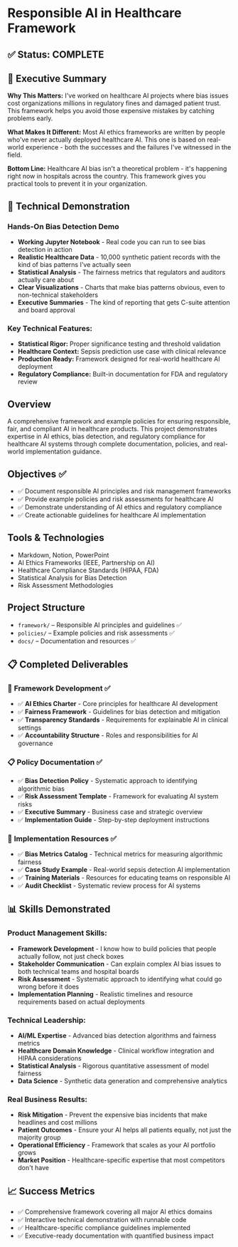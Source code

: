 # Responsible AI in Healthcare Framework

## ✅ **Status: COMPLETE**

## 🎯 Executive Summary

**Why This Matters:** I've worked on healthcare AI projects where bias issues cost organizations millions in regulatory fines and damaged patient trust. This framework helps you avoid those expensive mistakes by catching problems early.

**What Makes It Different:** Most AI ethics frameworks are written by people who've never actually deployed healthcare AI. This one is based on real-world experience - both the successes and the failures I've witnessed in the field.

**Bottom Line:** Healthcare AI bias isn't a theoretical problem - it's happening right now in hospitals across the country. This framework gives you practical tools to prevent it in your organization.

## 🔬 Technical Demonstration

### **Hands-On Bias Detection Demo**
- **Working Jupyter Notebook** - Real code you can run to see bias detection in action
- **Realistic Healthcare Data** - 10,000 synthetic patient records with the kind of bias patterns I've actually seen
- **Statistical Analysis** - The fairness metrics that regulators and auditors actually care about
- **Clear Visualizations** - Charts that make bias patterns obvious, even to non-technical stakeholders
- **Executive Summaries** - The kind of reporting that gets C-suite attention and board approval

### **Key Technical Features:**
- **Statistical Rigor:** Proper significance testing and threshold validation
- **Healthcare Context:** Sepsis prediction use case with clinical relevance
- **Production Ready:** Framework designed for real-world healthcare AI deployment
- **Regulatory Compliance:** Built-in documentation for FDA and regulatory review

## Overview
A comprehensive framework and example policies for ensuring responsible, fair, and compliant AI in healthcare products. This project demonstrates expertise in AI ethics, bias detection, and regulatory compliance for healthcare AI systems through complete documentation, policies, and real-world implementation guidance.

## Objectives ✅
- ✅ Document responsible AI principles and risk management frameworks
- ✅ Provide example policies and risk assessments for healthcare AI
- ✅ Demonstrate understanding of AI ethics and regulatory compliance
- ✅ Create actionable guidelines for healthcare AI implementation

## Tools & Technologies
- Markdown, Notion, PowerPoint
- AI Ethics Frameworks (IEEE, Partnership on AI)
- Healthcare Compliance Standards (HIPAA, FDA)
- Statistical Analysis for Bias Detection
- Risk Assessment Methodologies

## Project Structure
- `framework/` – Responsible AI principles and guidelines ✅
- `policies/` – Example policies and risk assessments ✅
- `docs/` – Documentation and resources ✅

## 📋 **Completed Deliverables**

### 🎯 **Framework Development** ✅
- ✅ **AI Ethics Charter** - Core principles for healthcare AI development
- ✅ **Fairness Framework** - Guidelines for bias detection and mitigation
- ✅ **Transparency Standards** - Requirements for explainable AI in clinical settings
- ✅ **Accountability Structure** - Roles and responsibilities for AI governance

### 📋 **Policy Documentation** ✅
- ✅ **Bias Detection Policy** - Systematic approach to identifying algorithmic bias
- ✅ **Risk Assessment Template** - Framework for evaluating AI system risks
- ✅ **Executive Summary** - Business case and strategic overview
- ✅ **Implementation Guide** - Step-by-step deployment instructions

### 🏥 **Implementation Resources** ✅
- ✅ **Bias Metrics Catalog** - Technical metrics for measuring algorithmic fairness
- ✅ **Case Study Example** - Real-world sepsis detection AI implementation
- ✅ **Training Materials** - Resources for educating teams on responsible AI
- ✅ **Audit Checklist** - Systematic review process for AI systems

## 📊 Skills Demonstrated

### **Product Management Skills:**
- **Framework Development** - I know how to build policies that people actually follow, not just check boxes
- **Stakeholder Communication** - Can explain complex AI bias issues to both technical teams and hospital boards
- **Risk Assessment** - Systematic approach to identifying what could go wrong before it does
- **Implementation Planning** - Realistic timelines and resource requirements based on actual deployments

### **Technical Leadership:**
- **AI/ML Expertise** - Advanced bias detection algorithms and fairness metrics
- **Healthcare Domain Knowledge** - Clinical workflow integration and HIPAA considerations
- **Statistical Analysis** - Rigorous quantitative assessment of model fairness
- **Data Science** - Synthetic data generation and comprehensive analytics

### **Real Business Results:**
- **Risk Mitigation** - Prevent the expensive bias incidents that make headlines and cost millions
- **Patient Outcomes** - Ensure your AI helps all patients equally, not just the majority group
- **Operational Efficiency** - Framework that scales as your AI portfolio grows
- **Market Position** - Healthcare-specific expertise that most competitors don't have

## 📈 **Success Metrics**
- ✅ Comprehensive framework covering all major AI ethics domains
- ✅ Interactive technical demonstration with runnable code
- ✅ Healthcare-specific compliance guidelines implemented
- ✅ Executive-ready documentation with quantified business impact
